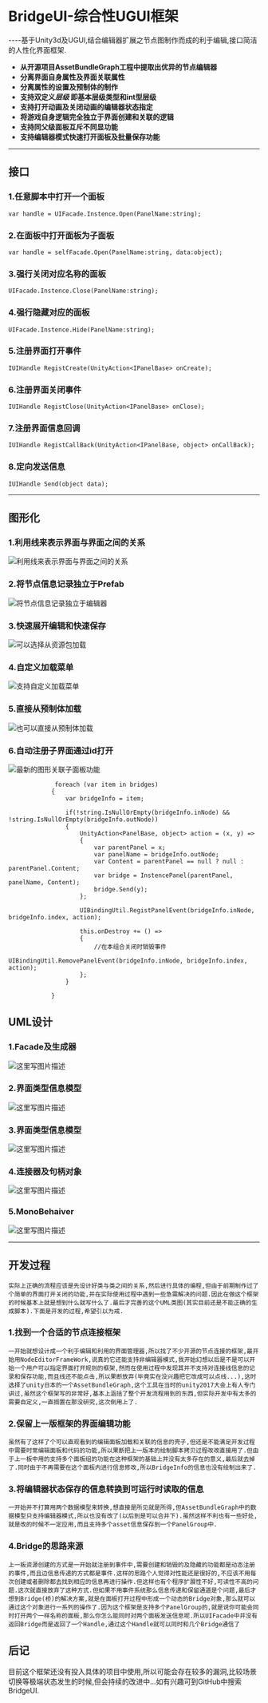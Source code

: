 BridgeUI-综合性UGUI框架
=====================

----基于Unity3d及UGUI,结合编辑器扩展之节点图制作而成的利于编辑,接口简洁的人性化界面框架.

- **从开源项目AssetBundleGraph工程中提取出优异的节点编辑器**
- **分离界面自身属性及界面关联属性**
- **分离属性的设置及预制体的制作**
- **支持双定义*层级* 即基本层级类型和int型层级**
- **支持打开动画及关闭动画的编辑器状态指定**
- **将游戏自身逻辑完全独立于界面创建和关联的逻辑**
- **支持同父级面板互斥不同显功能**
- **支持编辑器模式快速打开面板及批量保存功能**

-------------------
## 接口

### 1.任意脚本中打开一个面板
```
var handle = UIFacade.Instence.Open(PanelName:string);
```
### 2.在面板中打开面板为子面板
```
var handle = selfFacade.Open(PanelName:string, data:object);
```
### 3.强行关闭对应名称的面板
```
UIFacade.Instence.Close(PanelName:string);
```
### 4.强行隐藏对应的面板
```
UIFacade.Instence.Hide(PanelName:string);
```
### 5.注册界面打开事件
```
IUIHandle RegistCreate(UnityAction<IPanelBase> onCreate);
```
### 6.注册界面关闭事件
```
IUIHandle RegistClose(UnityAction<IPanelBase> onClose);
```
### 7.注册界面信息回调
```
IUIHandle RegistCallBack(UnityAction<IPanelBase, object> onCallBack);
```
### 8.定向发送信息
```
IUIHandle Send(object data);
```
----------
## 图形化
### 1.利用线来表示界面与界面之间的关系
![利用线来表示界面与界面之间的关系](Pics/5.png)
### 2.将节点信息记录独立于Prefab
![将节点信息记录独立于编辑器](Pics/4.png)
### 3.快速展开编辑和快速保存
![可以选择从资源包加载](Pics/1.png)
### 4.自定义加载菜单
![支持自定义加载菜单](Pics/2.png)
### 5.直接从预制体加载
![也可以直接从预制体加载](Pics/3.png)
### 6.自动注册子界面通过id打开
![最新的图形关联子面板功能](Pics/6.png)
```
             foreach (var item in bridges)
            {
                var bridgeInfo = item;

                if(!string.IsNullOrEmpty(bridgeInfo.inNode) && !string.IsNullOrEmpty(bridgeInfo.outNode))
                {
                    UnityAction<PanelBase, object> action = (x, y) =>
                    {
                        var parentPanel = x;
                        var panelName = bridgeInfo.outNode;
                        var Content = parentPanel == null ? null : parentPanel.Content;
                        var bridge = InstencePanel(parentPanel, panelName, Content);
                        bridge.Send(y);
                    };

                    UIBindingUtil.RegistPanelEvent(bridgeInfo.inNode, bridgeInfo.index, action);

                    this.onDestroy += () =>
                    {
                        //在本组合关闭时销毁事件
                        UIBindingUtil.RemovePanelEvent(bridgeInfo.inNode, bridgeInfo.index, action);
                    };
                }
               
            }
```

## UML设计
### 1.Facade及生成器
![这里写图片描述](http://img.blog.csdn.net/20171130154610208?watermark/2/text/aHR0cDovL2Jsb2cuY3Nkbi5uZXQvdGFua2VyaHVudGVy/font/5a6L5L2T/fontsize/400/fill/I0JBQkFCMA==/dissolve/70/gravity/SouthEast)
### 2.界面类型信息模型
![这里写图片描述](http://img.blog.csdn.net/20171130153029930?watermark/2/text/aHR0cDovL2Jsb2cuY3Nkbi5uZXQvdGFua2VyaHVudGVy/font/5a6L5L2T/fontsize/400/fill/I0JBQkFCMA==/dissolve/70/gravity/SouthEast)
### 3.界面类型信息模型
![这里写图片描述](http://img.blog.csdn.net/20171130153058811?watermark/2/text/aHR0cDovL2Jsb2cuY3Nkbi5uZXQvdGFua2VyaHVudGVy/font/5a6L5L2T/fontsize/400/fill/I0JBQkFCMA==/dissolve/70/gravity/SouthEast)
### 4.连接器及句柄对象
![这里写图片描述](http://img.blog.csdn.net/20171130162312690?watermark/2/text/aHR0cDovL2Jsb2cuY3Nkbi5uZXQvdGFua2VyaHVudGVy/font/5a6L5L2T/fontsize/400/fill/I0JBQkFCMA==/dissolve/70/gravity/SouthEast)
### 5.MonoBehaiver
![这里写图片描述](http://img.blog.csdn.net/20171130172145613?watermark/2/text/aHR0cDovL2Jsb2cuY3Nkbi5uZXQvdGFua2VyaHVudGVy/font/5a6L5L2T/fontsize/400/fill/I0JBQkFCMA==/dissolve/70/gravity/SouthEast)


----------
## 开发过程
    实际上正确的流程应该是先设计好类与类之间的关系,然后进行具体的编程,但由于前期制作过了个简单的界面打开关闭的功能,并在实际使用过程中遇到一些急需解决的问题.因此在做这个框架的时候基本上就是想到什么就写什么了.最后才完善的这个UML类图(其实目前还是不能正确的生成脚本).下面是开发的过程,希望引以为戒.
### 1.找到一个合适的节点连接框架
    一开始就想设计成一个利于编辑和利用的界面管理器,所以找了不少开源的节点连接的框架,最开始用NodeEditorFrameWork,说真的它还能支持非编辑器模式,我开始幻想以后是不是可以开始一个用户可以指定界面打开规则的框架,然而在使用过程中发现其并不支持对连接线信息的记录和保存功能,而且线还不能点击,所以果断放弃(毕竟实在没兴趣把它改成可以点线...),这时选择了unity日本的一个AssetBundleGraph,这个工具在当时的unity2017大会上有人专门讲过,虽然这个框架写的非常好,基本上涵括了整个开发流程用到的东西,但实际开发中有太多的需要自定义,一直搁置在那没研究,这次倒用上了.
### 2.保留上一版框架的界面编辑功能
    虽然有了这样了个可以直观看到的编辑面板加载和关联的信息的壳子,但还是不能满足开发过程中需要时常编辑面板和代码的功能,所以果断把上一版本的绘制脚本拷贝过程改改直接用了.但由于上一板中用的支持多个面板组的功能在这种框架的基础上并没有太多存在的意义,最后就去掉了.同时由于不再需要在这个面板内进行信息修改,所以BridgeInfo的信息也没有绘制出来了.
### 3.将编辑器状态保存的信息转换到可运行时读取的信息
    一开始并不打算用两个数据模型来转换,想直接是所见就是所得,但AssetBundleGraph中的数据模型只支持编辑器模式,所以也没有改了(以后到是可以合并下).虽然这样不利也有一些好处,就是改的时候不一定应用,而且支持多个asset信息保存到一个PanelGroup中.
### 4.Bridge的思路来源
    上一板资源创建的方式是一开始就注册到事件中,需要创建和销毁的及隐藏的功能都是动态注册的事件,而且边信息传递的方式都是事件.这样的思路个人觉得对性能还是很好的,不应该不用每次创建或者删除都去找到相应的信息再进行操作.但这样也有个程序扩展性不好,可读性不高的问题.这次就直接放弃了这种方式.但如果不用事件系统那么信息传递和保留通道是个问题,最后才想到Bridge(桥)的解决方案,就是在面板打开过程中形成一个动态的Bridge对象,那么就可以通过这个对象进行一系列的操作了.因为这个框架是支持多个PanelGroup的,就是说你可能会同时打开两个一样名称的面板,那么你怎么能同时对两个面板发送信息呢.所以UIFacade中并没有返回Bridge而是返回了一个Handle,通过这个Handle就可以同时和几个Bridge通信了

## 后记
目前这个框架还没有投入具体的项目中使用,所以可能会存在较多的漏洞,比较场景切换等极端状态发生的时候,但会持续的改进中...如有兴趣可到GitHub中搜索BridgeUI.
